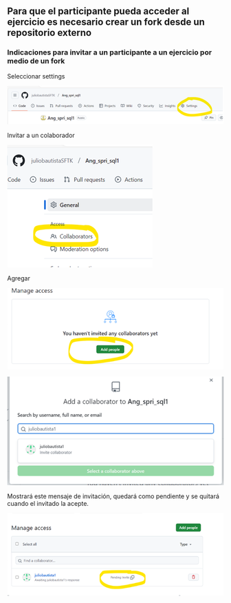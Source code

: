## **Para que el participante pueda acceder al ejercicio es necesario crear un fork desde un repositorio externo**

### Indicaciones para invitar a un participante a un ejercicio por medio de un fork

Seleccionar settings

![Descripción de la imagen](imagenes/Img1.png) 

Invitar a un colaborador

![Descripción de la imagen](imagenes/Img2.png)

Agregar 

![Descripción de la imagen](imagenes/Img3.png)

![Descripción de la imagen](imagenes/Img4.png)

Mostrará este mensaje de invitación, quedará como pendiente y se quitará cuando el invitado la acepte.

![Descripción de la imagen](imagenes/Img5.png)
